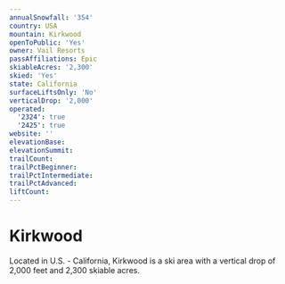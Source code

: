 ```yaml
---
annualSnowfall: '354'
country: USA
mountain: Kirkwood
openToPublic: 'Yes'
owner: Vail Resorts
passAffiliations: Epic
skiableAcres: '2,300'
skied: 'Yes'
state: California
surfaceLiftsOnly: 'No'
verticalDrop: '2,000'
operated:
  '2324': true
  '2425': true
website: ''
elevationBase:
elevationSummit:
trailCount:
trailPctBeginner:
trailPctIntermediate:
trailPctAdvanced:
liftCount:
---
```



# Kirkwood

Located in U.S. - California, Kirkwood is a ski area with a vertical drop of 2,000 feet and 2,300 skiable acres.
